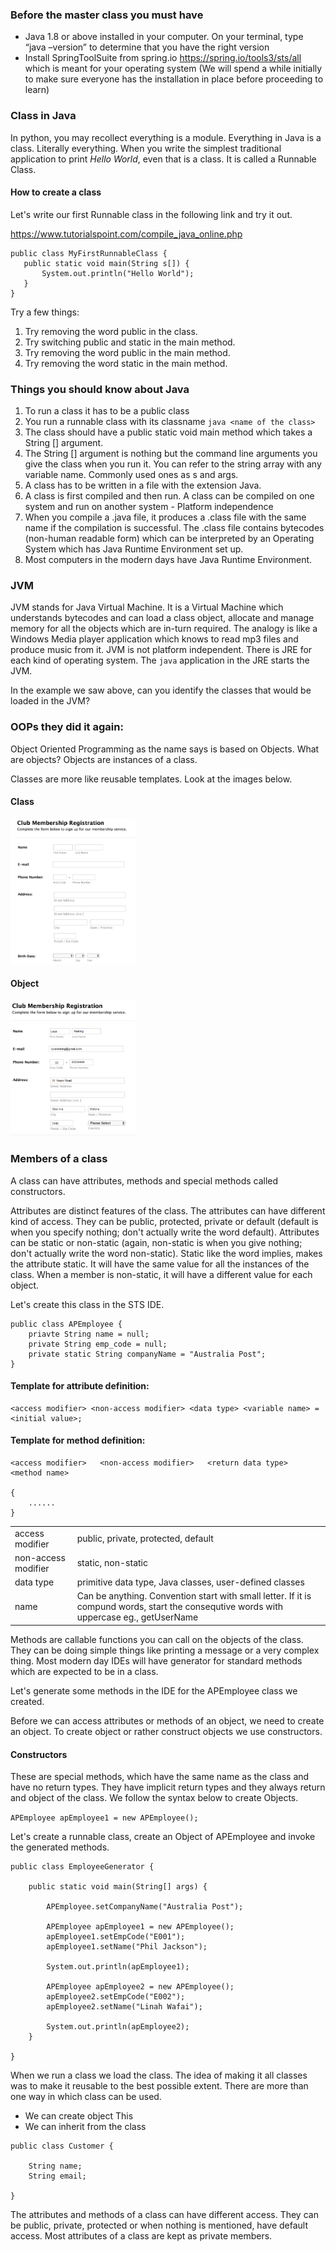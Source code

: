 ### Before the master class you must have

* Java 1.8 or above installed in your computer. On your terminal, type “java –version” to determine that you have the right version
* Install SpringToolSuite from spring.io https://spring.io/tools3/sts/all which is meant for your operating system
(We will spend a while initially to make sure everyone has the installation in place before proceeding to learn)


### Class in Java 

In python, you may recollect everything is a module. Everything in Java is a class. Literally everything. When you write the simplest traditional application to print *Hello World*, even that is a class. It is called a Runnable Class. 

#### How to create a class

Let's write our first Runnable class in the following link and try it out.

https://www.tutorialspoint.com/compile_java_online.php


 ```
 public class MyFirstRunnableClass {
    public static void main(String s[]) {
        System.out.println("Hello World");
    }
}
 ```
 
 Try a few things:
 1. Try removing the word public in the class. 
 2. Try switching public and static in the main method. 
 3. Try removing the word public in the main method.
 4. Try removing the word static in the main method.

### Things you should know about Java
1. To run a class it has to be a public class
2. You run a runnable class with its classname `java <name of the class>`
3. The class should have a public static void main method which takes a String [] argument.
4. The String [] argument is nothing but the command line arguments you give the class when you run it. You can refer to the string array with any variable name. Commonly used ones as s and args.
5. A class has to be written in a file with the extension Java.
6. A class is first compiled and then run. A class can be compiled on one system and run on another system - Platform independence 
7. When you compile a .java file, it produces a .class file with the same name if the compilation is successful. The .class file contains bytecodes (non-human readable form) which can be interpreted by an Operating System which has Java Runtime Environment set up. 
8. Most computers in the modern days have Java Runtime Environment.


### JVM 
JVM stands for Java Virtual Machine. It is a Virtual Machine which understands bytecodes and can load a class object, allocate and manage memory for all the objects which are in-turn required. The analogy is like a Windows Media player application which knows to read mp3 files and produce music from it. JVM is not platform independent. There is JRE for each kind of operating system. The `java` application in the JRE starts the JVM.

In the example we saw above, can you identify the classes that would be loaded in the JVM?

### OOPs they did it again:

Object Oriented Programming as the name says is based on Objects. What are objects? Objects are instances of a class. 

Classes are more like reusable templates. Look at the images below.

#### Class

<img src="ClubMemberClass.png" width="200px">

#### Object 

<img src="ClubMemberObject.png" width="200px">

### Members of a class
A class can have attributes, methods and special methods called constructors.

Attributes are distinct features of the class. The attributes can have different kind of access. They can be public, protected, private or default (default is when you specify nothing; don't actually write the word default). Attributes can be static or non-static (again, non-static is when you give nothing; don't actually write the word non-static). Static like the word implies, makes the attribute static. It will have the same value for all the instances of the class. When a member is non-static, it will have a different value for each object.

Let's create this class in the STS IDE.

```
public class APEmployee {
	priavte String name = null;
	private String emp_code = null;
	private static String companyName = "Australia Post";
}
```


#### Template for attribute definition:
```
<access modifier> <non-access modifier> <data type> <variable name> = <initial value>;
```


#### Template for method definition:
```
<access modifier>   <non-access modifier>   <return data type>   <method name> 

{
	......
}	
```


<table>
	<tr>
		<td>
			access modifier
		</td>	
		<td>
			public, private, protected, default
		</td>
	</tr><tr>
		<td>
			non-access modifier
		</td>	
		<td>
			static, non-static
		</td>
	</tr><tr>
		<td>
			data type
		</td>	
		<td>
			primitive data type, Java classes, user-defined classes 
		</td>
	</tr><tr>
		<td>
			name
		</td>
		<td>
			Can be anything. Convention start with small letter. If it is compund words, start the consequtive words with uppercase eg., getUserName
		</td>
	</tr>
</table>
	

Methods are callable functions you can call on the objects of the class. They can be doing simple things like printing a message or a very complex thing. Most modern day IDEs will have generator for standard methods which are expected to be in a class. 

Let's generate some methods in the IDE for the APEmployee class we created. 

Before we can access attributes or methods of an object, we need to create an object. To create object or rather construct objects we use constructors.

#### Constructors
These are special methods, which have the same name as the class and have no return types. They have implicit return types and they always return and object of the class. We follow the syntax below to create Objects.

`APEmployee apEmployee1 = new APEmployee();`

Let's create a runnable class, create an Object of APEmployee and invoke the generated methods.

```
public class EmployeeGenerator {

	public static void main(String[] args) {
		
		APEmployee.setCompanyName("Australia Post");

		APEmployee apEmployee1 = new APEmployee();
		apEmployee1.setEmpCode("E001");
		apEmployee1.setName("Phil Jackson");
		
		System.out.println(apEmployee1);

		APEmployee apEmployee2 = new APEmployee();
		apEmployee2.setEmpCode("E002");
		apEmployee2.setName("Linah Wafai");
		
		System.out.println(apEmployee2);
	}

}
```


When we run a class we load the class. The idea of making it all classes was to make it reusable to the best possible extent. There are more than one way in which class can be used. 
* We can create object
	This
* We can inherit from the class

```
public class Customer {
	
	String name;
	String email;

}
```


The attributes and methods of a class can have different access. They can be public, private, protected or when nothing is mentioned, have default access. Most attributes of a class are kept as private members. 
